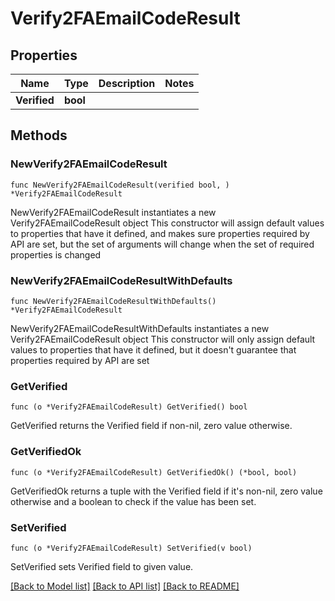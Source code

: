 # Verify2FAEmailCodeResult

## Properties

Name | Type | Description | Notes
------------ | ------------- | ------------- | -------------
**Verified** | **bool** |  | 

## Methods

### NewVerify2FAEmailCodeResult

`func NewVerify2FAEmailCodeResult(verified bool, ) *Verify2FAEmailCodeResult`

NewVerify2FAEmailCodeResult instantiates a new Verify2FAEmailCodeResult object
This constructor will assign default values to properties that have it defined,
and makes sure properties required by API are set, but the set of arguments
will change when the set of required properties is changed

### NewVerify2FAEmailCodeResultWithDefaults

`func NewVerify2FAEmailCodeResultWithDefaults() *Verify2FAEmailCodeResult`

NewVerify2FAEmailCodeResultWithDefaults instantiates a new Verify2FAEmailCodeResult object
This constructor will only assign default values to properties that have it defined,
but it doesn't guarantee that properties required by API are set

### GetVerified

`func (o *Verify2FAEmailCodeResult) GetVerified() bool`

GetVerified returns the Verified field if non-nil, zero value otherwise.

### GetVerifiedOk

`func (o *Verify2FAEmailCodeResult) GetVerifiedOk() (*bool, bool)`

GetVerifiedOk returns a tuple with the Verified field if it's non-nil, zero value otherwise
and a boolean to check if the value has been set.

### SetVerified

`func (o *Verify2FAEmailCodeResult) SetVerified(v bool)`

SetVerified sets Verified field to given value.



[[Back to Model list]](../README.md#documentation-for-models) [[Back to API list]](../README.md#documentation-for-api-endpoints) [[Back to README]](../README.md)


